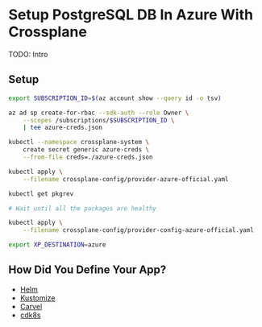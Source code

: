 # Setup PostgreSQL DB In Azure With Crossplane

TODO: Intro

## Setup

```bash
export SUBSCRIPTION_ID=$(az account show --query id -o tsv)

az ad sp create-for-rbac --sdk-auth --role Owner \
    --scopes /subscriptions/$SUBSCRIPTION_ID \
    | tee azure-creds.json

kubectl --namespace crossplane-system \
    create secret generic azure-creds \
    --from-file creds=./azure-creds.json

kubectl apply \
    --filename crossplane-config/provider-azure-official.yaml

kubectl get pkgrev

# Wait until all the packages are healthy

kubectl apply \
    --filename crossplane-config/provider-config-azure-official.yaml

export XP_DESTINATION=azure
```

## How Did You Define Your App?

* [Helm](crossplane-helm.md)
* [Kustomize](crossplane-kustomize.md)
* [Carvel](crossplane-carvel.md)
* [cdk8s](crossplane-cdk8s.md)